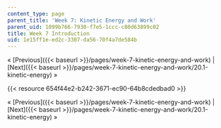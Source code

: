 ```yaml
---
content_type: page
parent_title: 'Week 7: Kinetic Energy and Work'
parent_uid: 1099b766-7930-f7e5-1ccc-c80d63899c02
title: Week 7 Introduction
uid: 1e15ff1e-ed2c-3307-da56-70f4a7de584b
---
```


« [Previous]({{< baseurl >}}/pages/week-7-kinetic-energy-and-work) | [Next]({{< baseurl >}}/pages/week-7-kinetic-energy-and-work/20.1-kinetic-energy) »

{{< resource 654f44e2-b242-3671-ec90-64b8cdedbad0 >}}

« [Previous]({{< baseurl >}}/pages/week-7-kinetic-energy-and-work) | [Next]({{< baseurl >}}/pages/week-7-kinetic-energy-and-work/20.1-kinetic-energy) »